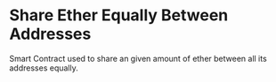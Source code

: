 # Share Ether Equally Between Addresses

Smart Contract used to share an given amount of ether between all its addresses equally.
